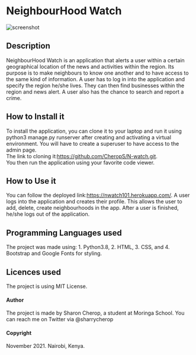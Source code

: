 # NeighbourHood Watch
![screenshot](N-watch/media/screenshot.png)

## Description
NeighbourHood Watch is an application that alerts a user within a certain geographical location of the news and activities within the region. Its purpose is to make neighbours to know one another and to have access to the same kind of information. A user has to log in into the application and specify the region he/she lives. They can then find businesses within the region and news alert. A user also has the chance to search and report a crime.  

## How to Install it
To install the application, you can clone it to your laptop and run it using python3 manage.py runserver after creating and activating a virtual environment.
You will have to create a superuser to have access to the admin page.  
The link to cloning it:https://github.com/CheropS/N-watch.git.  
You then run the application using your favorite code viewer. 

## How to Use it
You can follow the deployed link:https://nwatch101.herokuapp.com/. 
A user logs into the application and creates their profile. This allows the user to add, delete, create neighbourhoods in the app. After a user is finished, he/she logs out of the application. 

## Programming Languages used
The project was made using:
        1. Python3.8,
        2. HTML,
        3. CSS, and 
        4. Bootstrap and Google Fonts for styling. 

## Licences used
The project is using MIT License. 

#### Author
The project is made by Sharon Cherop, a student at Moringa School. 
You can reach me on Twitter via @sharrycherop

#### Copyright
November 2021. Nairobi, Kenya. 
